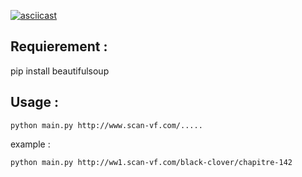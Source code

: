 [![asciicast](https://asciinema.org/a/nWCqiWmm4nHOer5PNV0MzwRob.png)](https://asciinema.org/a/nWCqiWmm4nHOer5PNV0MzwRob)

## Requierement :

pip install beautifulsoup


## Usage :
```
python main.py http://www.scan-vf.com/.....
```
example :
```
python main.py http://ww1.scan-vf.com/black-clover/chapitre-142
```
